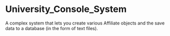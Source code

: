 # University_Console_System
A complex system that lets you create various Affiliate objects and the save data to a database (in the form of text files). 
